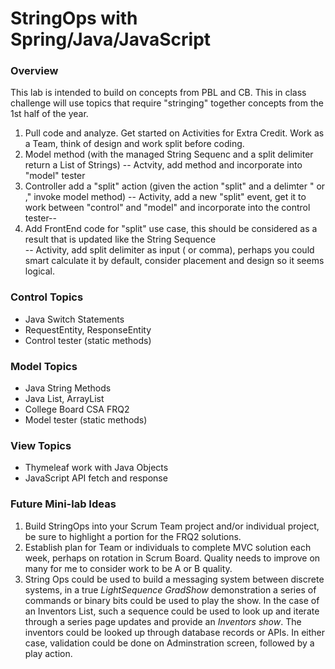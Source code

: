 # StringOps with Spring/Java/JavaScript

### Overview
This lab is intended to build on concepts from PBL and CB.  This in class challenge will use topics that require "stringing" together concepts from the 1st half of the year.

1. Pull code and analyze.  Get started on Activities for Extra Credit.  Work as a Team, think of design and work split before coding.
2. Model method (with the managed String Sequenc and a split delimiter return a List of Strings)
   -- Actvity, add method and incorporate into "model" tester
3. Controller add a "split" action (given the action "split" and a delimter "<space> or ," invoke model method)
   -- Activity, add a new "split" event, get it to work between "control" and "model" and incorporate into the control tester--
4. Add FrontEnd code for "split" use case, this should be considered as a result that is updated like the String Sequence  
   -- Activity, add split delimiter as input (<space> or comma), perhaps you could smart calculate it by default, consider placement and design so it seems logical.

### Control Topics
* Java Switch Statements
* RequestEntity, ResponseEntity
* Control tester (static methods)
### Model Topics
* Java String Methods
* Java List, ArrayList
* College Board CSA FRQ2
* Model tester (static methods)
### View Topics
* Thymeleaf work with Java Objects
* JavaScript API fetch and response

### Future Mini-lab Ideas
1. Build StringOps into your Scrum Team project and/or individual project, be sure to highlight a portion for the FRQ2 solutions.
2. Establish plan for Team or individuals to complete MVC solution each week, perhaps on rotation in Scrum Board.  Quality needs to improve on many for me to consider work to be A or B quality.
3. String Ops could be used to build a messaging system between discrete systems, in a true *LightSequence GradShow* demonstration a series of commands or binary bits could be used to play the show.  In the case of an Inventors List, such a sequence could be used to look up and iterate through a series page updates and provide an *Inventors show*.  The inventors could be looked up through database records or APIs.  In either case, validation could be done on Adminstration screen, followed by a play action.
